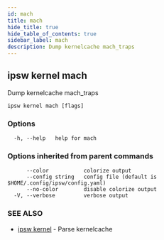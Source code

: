 ```yaml
---
id: mach
title: mach
hide_title: true
hide_table_of_contents: true
sidebar_label: mach
description: Dump kernelcache mach_traps
---
```

## ipsw kernel mach

Dump kernelcache mach_traps

```
ipsw kernel mach [flags]
```

### Options

```
  -h, --help   help for mach
```

### Options inherited from parent commands

```
      --color           colorize output
      --config string   config file (default is $HOME/.config/ipsw/config.yaml)
      --no-color        disable colorize output
  -V, --verbose         verbose output
```

### SEE ALSO

* [ipsw kernel](/docs/cli/ipsw/kernel)	 - Parse kernelcache

